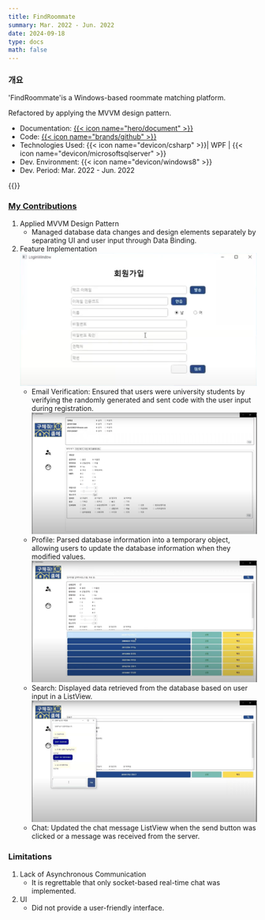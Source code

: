 ```yaml
---
title: FindRoommate
summary: Mar. 2022 - Jun. 2022
date: 2024-09-18
type: docs
math: false
---
```


### 개요

'FindRoommate'is a Windows-based roommate matching platform.

Refactored by applying the MVVM design pattern.

- Documentation: [{{< icon name="hero/document" >}}](구해줘!룸메.pdf)
- Code: [{{< icon name="brands/github" >}}](https://github.com/rkdbq/FindRoommate) 
- Technologies Used: {{< icon name="devicon/csharp" >}}| WPF | {{< icon name="devicon/microsoftsqlserver" >}}
- Dev. Environment: {{< icon name="devicon/windows8" >}}
- Dev. Period: Mar. 2022 - Jun. 2022

{{<youtube Pw42_G7Vc5U>}}

<!-- ### 개발 동기

기존 시스템은 다음과 같은 문제를 지니고 있었습니다.

1. 흡연 유무, 수면 패턴 등 매우 제한적인 정보만으로 룸메이트를 정해야 했습니다.
2. 룸메이트를 찾기 위한 적절한 커뮤니티가 활성화되어 있지 않았습니다.
    ![screen reader text](그림1.png)
    - 에브리타임은 학교생활 커뮤니티의 역할만 할 뿐, 룸메이트를 구하기 위한 특별한 기능을 제공하지 않았습니다. 쪽지 기능을 통해 소통할 수 있으나, 이는 게시글을 작성해야만 사용할 수 있었습니다.
    ![screen reader text](그림2.png)
    - 하우스메이트라는 서비스는 기숙사 룸메이트 매칭을 위한 서비스가 아닌 자취를 위한 서비스만 존재했고, 상대 성향을 파악할 수 있는 기능이 매우 제한적이었습니다.

우리 팀은 위 문제를 해결하고자 구체적이고 능동적인 룸메이트 배정 방식을 도입한 프로그램을 만들고자 했습니다. -->

### <u>My Contributions</u>

1. Applied MVVM Design Pattern
    - Managed database data changes and design elements separately by separating UI and user input through Data Binding.
2. Feature Implementation
    ![screen reader text](회원가입.png)
    - Email Verification: Ensured that users were university students by verifying the randomly generated and sent code with the user input during registration.
    ![screen reader text](프로필.png)
    - Profile: Parsed database information into a temporary object, allowing users to update the database information when they modified values.
    ![screen reader text](검색.png)
    - Search: Displayed data retrieved from the database based on user input in a ListView.
    ![screen reader text](채팅.png)
    - Chat: Updated the chat message ListView when the send button was clicked or a message was received from the server.

### Limitations

1. Lack of Asynchronous Communication
    - It is regrettable that only socket-based real-time chat was implemented.
2. UI
    - Did not provide a user-friendly interface.